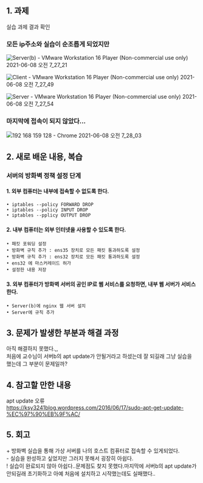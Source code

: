 ## 1. 과제 


실습 과제 결과 확인

### 모든 ip주소와 실습이 순조롭게 되었지만  
![Server(b) - VMware Workstation 16 Player (Non-commercial use only) 2021-06-08 오전 7_27_21](https://user-images.githubusercontent.com/49148640/121095353-2849b480-c82b-11eb-8eae-3f46f3347c9c.png)  

  
    
    
![Client - VMware Workstation 16 Player (Non-commercial use only) 2021-06-08 오전 7_27_49](https://user-images.githubusercontent.com/49148640/121095356-2aac0e80-c82b-11eb-8b32-e9a9b68d0c96.png)  
  
    
    
![Server - VMware Workstation 16 Player (Non-commercial use only) 2021-06-08 오전 7_27_54](https://user-images.githubusercontent.com/49148640/121095358-2c75d200-c82b-11eb-81d5-62c86670a372.png)  
  
    
    
### 마지막에 접속이 되지 않았다...      
![192 168 159 128 - Chrome 2021-06-08 오전 7_28_03](https://user-images.githubusercontent.com/49148640/121095364-2e3f9580-c82b-11eb-8f70-7ab9c737e02a.png)  
  
    

  
    
      
    
      

## 2. 새로 배운 내용, 복습

### 서버의 방화벽 정책 설정 단계    
#### 1. 외부 컴퓨터는 내부에 접속할 수 없도록 한다.  
~~~
• iptables --policy FORWARD DROP
• iptables --policy INPUT DROP
• iptables --pplicy OUTPUT DROP
~~~  
  
    
#### 2. 내부 컴퓨터는 외부 인터넷을 사용할 수 있도록 한다.
~~~
• 패킷 포워딩 설정  
• 방화벽 규칙 추가 : ens35 장치로 모든 패킷 통과하도록 설정  
• 방화벽 규칙 추가 : ens32 장치로 모든 패킷 통과하도록 설정  
• ens32 에 마스커레이드 허가  
• 설정한 내용 저장
~~~
  
    
#### 3. 외부 컴퓨터가 방화벽 서버의 공인 IP로 웹 서비스를 요청하면, 내부 웹 서버가 서비스한다.
~~~
• Server(b)에 nginx 웹 서버 설치  
• Server에 규칙 추가  
~~~

    
      
## 3. 문제가 발생한 부분과 해결 과정
아직 해결하지 못했다.,,  
처음에 교수님이 서버b의 apt update가 안될거라고 하셨는데 잘 되길래 그냥 실습을 했는데 그 부분이 문제일까?    


  
    
      
## 4. 참고할 만한 내용  
apt update 오류  
https://ksy3241blog.wordpress.com/2016/06/17/sudo-apt-get-update-%EC%97%90%EB%9F%AC/  

    
      
## 5. 회고
\+ 방화벽 실습을 통해 가상 서버를 나의 호스트 컴퓨터로 접속할 수 있게되었다.       
\- 실습을 완성하고 싶었지만 그러지 못해서 굉장히 아쉽다.  
\! 실습이 완료되지 않아 아쉽다..문제점도 찾지 못했다.마지막에 서버b의 apt update가 안되길래 초기화하고 아예 처음에 설치하고 시작했는데도 실패했다..  
 
